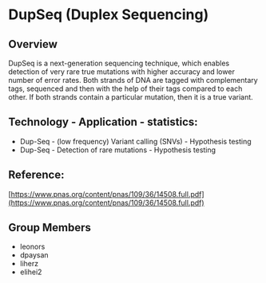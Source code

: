 # DupSeq (Duplex Sequencing)

## Overview

DupSeq is a next-generation sequencing technique, which enables detection of very rare true mutations with higher accuracy and lower number of error rates. 
Both strands of DNA are tagged with complementary tags, sequenced and then with the help of their tags compared to each other.
If both strands contain a particular mutation, then it is a true variant.

## Technology - Application - statistics:
- Dup-Seq - (low frequency) Variant calling (SNVs) - Hypothesis testing
- Dup-Seq - Detection of rare mutations - Hypothesis testing

## Reference:
[https://www.pnas.org/content/pnas/109/36/14508.full.pdf](https://www.pnas.org/content/pnas/109/36/14508.full.pdf)


## Group Members
- leonors
- dpaysan
- liherz
- elihei2
